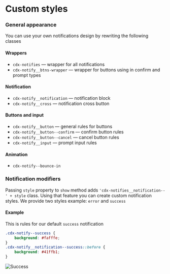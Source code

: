 # Custom styles

### General appearance
You can use your own notifications design by rewriting the following classes

#### Wrappers
- `cdx-notifies` — wrapper for all notifications
- `cdx-notify__btns-wrapper` — wrapper for buttons using in confirm and prompt types

#### Notification
- `cdx-notify__notification` — notification block
- `cdx-notify__cross` — notification cross button

#### Buttons and input
- `cdx-notify__button` — general rules for buttons
- `cdx-notify__button--confirm` — confirm button rules
- `cdx-notify__button--cancel` — cancel button rules
- `cdx-notify__input` — prompt input rules

#### Animation
- `cdx-notify--bounce-in`

### Notification modifiers
Passing `style` property to `show` method adds `'cdx-notifies__notification--' + style` class.
Using that feature you can create custom notification styles. We provide two styles example: `error` and `success`

#### Example
This is rules for our default `success` notification 
```css
.cdx-notify--success {
    background: #fafffe;
}
.cdx-notify__notification--success::before {
    background: #41ffb1;
}
```
![Success](https://github.com/codex-team/js-notifier/blob/initial/docs/examples/success.png)
